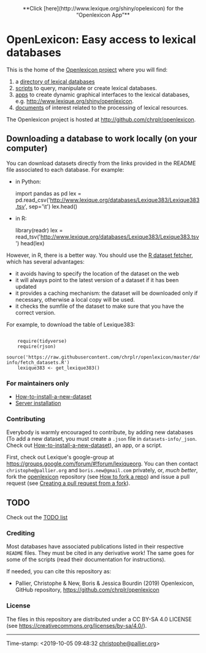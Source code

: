 <center>**Click [here](http://www.lexique.org/shiny/opelexicon) for the “Openlexicon App”**  
</center>

# OpenLexicon: Easy access to lexical databases

This is the home of the [Openlexicon project](http://chrplr.github.io/openlexicon) where you will find:


1. a [directory of lexical databases](datasets-info/README.md)
2. [scripts](https://github.com/chrplr/openlexicon/tree/master/scripts) to query, manipulate or create lexical databases.
3. [apps](https://github.com/chrplr/openlexicon/tree/master/apps/) to create dynamic graphical interfaces to the lexical databases, e.g. <http://www.lexique.org/shiny/openlexicon>. 
4. [documents](https://github.com/chrplr/openlexicon/tree/master/documents/) of interest related to the processing of lexical resources. 

The Openlexicon project is hosted at <http://github.com/chrplr/openlexicon>. 




## Downloading a database to work locally (on your computer)

You can download datasets directly from the links provided in the README file associated to each database. For example:

* in Python:

    import pandas as pd
    lex = pd.read_csv('http://www.lexique.org/databases/Lexique383/Lexique383.tsv', sep='\t')
    lex.head()


* in R:

    library(readr)
    lex = read_tsv('http://www.lexique.org/databases/Lexique383/Lexique383.tsv')
    head(lex)
    

    
However, in R, there is a better way. You should use the [R dataset fetcher](https://raw.githubusercontent.com/chrplr/openlexicon/master/datasets-info/fetch_datasets.R), which has several advantages:
- it avoids having to specify the location of the dataset on the web
- it will always point to the latest version of a dataset if it has been updated
- it provides a caching mechanism: the dataset will be downloaded only if necessary, otherwise a local copy will be used.
- it checks the sumfile of the dataset to make sure that you have the correct version.

For example, to download the table of Lexique383:

```{r}

    require(tidyverse)
    require(rjson)
    source('https://raw.githubusercontent.com/chrplr/openlexicon/master/datasets-info/fetch_datasets.R')
    lexique383 <- get_lexique383()

```

### For maintainers only ###


- [How-to-install-a-new-dataset](datasets-info/README-how-to-install-a-new-database.md)
- [Server installation](README-server-installation.md)


### Contributing ###

Everybody is warmly encouraged to contribute, by adding new databases (To add a new dataset, you must create a `.json` file in `datasets-info/_json`. Check out [How-to-install-a-new-dataset](datasets-info/README-how-to-install-a-new-database.md)), an app, or a script.

First, check out Lexique's google-group at <https://groups.google.com/forum/#!forum/lexiqueorg>.  You can then contact `christophe@pallier.org` and `boris.new@gmail.com` privately, or, _much better_, fork the 
[openlexicon](https://github.com/chrplr/openlexicon) repository (see [How to fork a repo](https://help.github.com/en/articles/fork-a-repo)) and issue a pull request (see [Creating a pull request from a fork](https://help.github.com/en/articles/creating-a-pull-request-from-a-fork)).

## TODO ##

Check out the [TODO list](TODO.md)

### Crediting ###

Most databases have associated publications listed in their respective `README`
files. They must be cited in any derivative work! The same goes for some of the
scripts (read their documentation for instructions).

If needed, you can cite this repository as:

* Pallier, Christophe & New, Boris &  Jessica Bourdin (2019) Openlexicon, GitHub repository, <https://github.com/chrplr/openlexicon>




### License ###

The files in this repository are distributed under a CC BY-SA 4.0 LICENSE (see
<https://creativecommons.org/licenses/by-sa/4.0/>).

---

Time-stamp: <2019-10-05 09:48:32 christophe@pallier.org>


